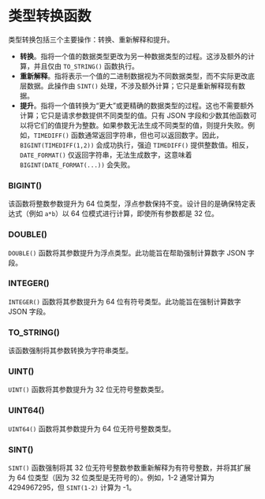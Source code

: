 # 类型转换函数

类型转换包括三个主要操作：转换、重新解释和提升。
* **转换**。指将一个值的数据类型更改为另一种数据类型的过程。这涉及额外的计算，并且仅由 `TO_STRING()` 函数执行。
* **重新解释**。指将表示一个值的二进制数据视为不同数据类型，而不实际更改底层数据。此操作由 `SINT()` 处理，不涉及额外计算；它只是重新解释现有数据。
* **提升**。指将一个值转换为“更大”或更精确的数据类型的过程。这也不需要额外计算；它只是请求参数提供不同类型的值。只有 JSON 字段和少数其他函数可以将它们的值提升为整数。如果参数无法生成不同类型的值，则提升失败。例如，`TIMEDIFF()` 函数通常返回字符串，但也可以返回数字。因此，`BIGINT(TIMEDIFF(1,2))` 会成功执行，强迫 `TIMEDIFF()` 提供整数值。相反，`DATE_FORMAT()` 仅返回字符串，无法生成数字，这意味着 `BIGINT(DATE_FORMAT(...))` 会失败。

### BIGINT()

该函数将整数参数提升为 64 位类型，浮点参数保持不变。设计目的是确保特定表达式（例如 `a*b`）以 64 位模式进行计算，即使所有参数都是 32 位。

### DOUBLE()

`DOUBLE()` 函数将其参数提升为浮点类型。此功能旨在帮助强制计算数字 JSON 字段。

### INTEGER()

`INTEGER()` 函数将其参数提升为 64 位有符号类型。此功能旨在强制计算数字 JSON 字段。

### TO_STRING()

该函数强制将其参数转换为字符串类型。

### UINT()

`UINT()` 函数将其参数提升为 32 位无符号整数类型。

### UINT64()

`UINT64()` 函数将其参数提升为 64 位无符号整数类型。

### SINT()

`SINT()` 函数强制将其 32 位无符号整数参数重新解释为有符号整数，并将其扩展为 64 位类型（因为 32 位类型是无符号的）。例如，1-2 通常计算为 4294967295，但 `SINT(1-2)` 计算为 -1。
<!-- proofread -->

